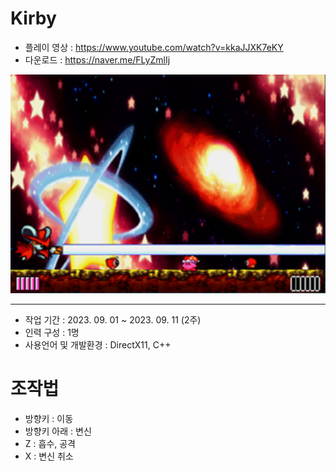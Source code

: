 # Kirby
* 플레이 영상 : <https://www.youtube.com/watch?v=kkaJJXK7eKY>
* 다운로드 : <https://naver.me/FLyZmlIj>
  
<img src="Image/Kirby.png" width="600" height="350"/>

***

* 작업 기간 : 2023. 09. 01 ~ 2023. 09. 11 (2주)
* 인력 구성 : 1명
* 사용언어 및 개발환경 : DirectX11, C++
  
# 조작법    
* 방향키 : 이동
* 방향키 아래 : 변신
* Z : 흡수, 공격
* X : 변신 취소
